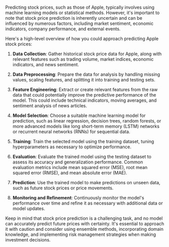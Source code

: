 Predicting stock prices, such as those of Apple, typically involves using machine learning models or statistical methods. However, it's important to note that stock price prediction is inherently uncertain and can be influenced by numerous factors, including market sentiment, economic indicators, company performance, and external events.

Here's a high-level overview of how you could approach predicting Apple stock prices:

1. **Data Collection**: Gather historical stock price data for Apple, along with relevant features such as trading volume, market indices, economic indicators, and news sentiment.

2. **Data Preprocessing**: Prepare the data for analysis by handling missing values, scaling features, and splitting it into training and testing sets.

3. **Feature Engineering**: Extract or create relevant features from the raw data that could potentially improve the predictive performance of the model. This could include technical indicators, moving averages, and sentiment analysis of news articles.

4. **Model Selection**: Choose a suitable machine learning model for prediction, such as linear regression, decision trees, random forests, or more advanced models like long short-term memory (LSTM) networks or recurrent neural networks (RNNs) for sequential data.

5. **Training**: Train the selected model using the training dataset, tuning hyperparameters as necessary to optimize performance.

6. **Evaluation**: Evaluate the trained model using the testing dataset to assess its accuracy and generalization performance. Common evaluation metrics include mean squared error (MSE), root mean squared error (RMSE), and mean absolute error (MAE).

7. **Prediction**: Use the trained model to make predictions on unseen data, such as future stock prices or price movements.

8. **Monitoring and Refinement**: Continuously monitor the model's performance over time and refine it as necessary with additional data or model updates.

Keep in mind that stock price prediction is a challenging task, and no model can accurately predict future prices with certainty. It's essential to approach it with caution and consider using ensemble methods, incorporating domain knowledge, and implementing risk management strategies when making investment decisions.
